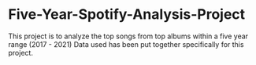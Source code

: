 # Five-Year-Spotify-Analysis-Project

This project is to analyze the top songs from top albums within a five year range (2017 - 2021)
Data used has been put together specifically for this project. 
